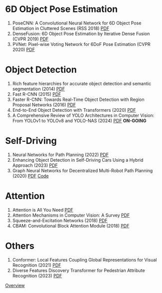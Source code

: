 ﻿# 6D Object Pose Estimation
1. PoseCNN: A Convolutional Neural Network for 6D Object Pose Estimation in Cluttered Scenes (RSS 2018) [PDF](https://arxiv.org/pdf/1711.00199.pdf)
2. DenseFusion: 6D Object Pose Estimation by Iterative Dense Fusion (CVPR 2019) [PDF](https://openaccess.thecvf.com/content_CVPR_2019/papers/Wang_DenseFusion_6D_Object_Pose_Estimation_by_Iterative_Dense_Fusion_CVPR_2019_paper.pdf)
3. PVNet: Pixel-wise Voting Network for 6DoF Pose Estimation (CVPR 2020) [PDF](https://openaccess.thecvf.com/content_CVPR_2019/papers/Peng_PVNet_Pixel-Wise_Voting_Network_for_6DoF_Pose_Estimation_CVPR_2019_paper.pdf)

# Object Detection
1. Rich feature hierarchies for accurate object detection and semantic segmentation (2014) [PDF](https://arxiv.org/pdf/1311.2524.pdf)
2. Fast R-CNN (2015) [PDF](https://arxiv.org/pdf/1504.08083.pdf)
3. Faster R-CNN: Towards Real-Time Object Detection with Region Proposal Networks (2016) [PDF](https://arxiv.org/pdf/1506.01497.pdf)
4. End-to-End Object Detection with Transformers (2020) [PDF](https://arxiv.org/pdf/2005.12872.pdf)
5. A Comprehensive Review of YOLO Architectures in Computer Vision: From YOLOv1 to YOLOv8 and YOLO-NAS (2024) [PDF](https://arxiv.org/pdf/2304.00501.pdf)  **ON-GOING**

# Self-Driving
1. Neural Networks for Path Planning (2022) [PDF](https://arxiv.org/pdf/2207.00874.pdf)
2. Enhancing Object Detection in Self-Driving Cars Using a Hybrid Approach (2023) [PDF](https://drive.google.com/file/d/1CrYdmMzsuqpm8-BINHh0JaKEUj6DoQUM/view?fbclid=IwAR17rRevC4W428tWsDr2XoJyyFpGeR_bp3nS5cXqVbFvoJ766rtvPc-qhVY)
3. Graph Neural Networks for Decentralized Multi-Robot Path Planning (2020) [PDF](https://arxiv.org/pdf/1912.06095.pdf?fbclid=IwAR2USTMo6sL7KQapMSR6ESHqLbE_lV79vEGB-Po89iR-6O2X_B8aCEB0fsc)  [Code](https://github.com/proroklab/gnn_pathplanning)

# Attention
1. Attention is All You Need [PDF](https://proceedings.neurips.cc/paper_files/paper/2017/file/3f5ee243547dee91fbd053c1c4a845aa-Paper.pdf)
2. Attention Mechanisms in Computer Vision: A Survey [PDF](https://arxiv.org/pdf/2111.07624.pdf)
3. Squeeze-and-Excitation Networks (2018) [PDF](https://openaccess.thecvf.com/content_ECCV_2018/papers/Sanghyun_Woo_Convolutional_Block_Attention_ECCV_2018_paper.pdf)
4. CBAM: Convolutional Block Attention Module (2018) [PDF](https://openaccess.thecvf.com/content_ECCV_2018/papers/Sanghyun_Woo_Convolutional_Block_Attention_ECCV_2018_paper.pdf)

# Others
1. Conformer: Local Features Coupling Global Representations for Visual Recognition (2021) [PDF](https://arxiv.org/pdf/2105.03889.pdf)
2. Diverse Features Discovery Transformer for Pedestrian Attribute Recognition (2023) [PDF](https://aihuazheng.github.io/publications/pdf/2023/2023-Diverse_features_discovery_transformer_for_pedestrian_attribute_recognition.pdf)

[Overview](https://github.com/Bombomls21/External-Attention-pytorch)

